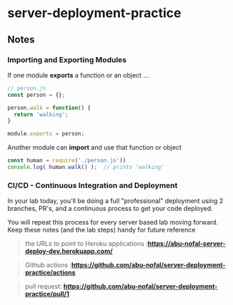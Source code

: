 # server-deployment-practice

## Notes

### Importing and Exporting Modules

If one module **exports** a function or an object ...

```javascript
// person.js
const person = {};

person.walk = function() {
  return 'walking';
}

module.exports = person;
```

Another module can **import** and use that function or object

```javascript
const human = require('./person.js'))
console.log( human.walk() );  // prints 'walking'
```

### CI/CD - Continuous Integration and Deployment

In your lab today, you'll be doing a full "professional" deployment using 2 branches, PR's, and a continuous process to get your code deployed.

You will repeat this process for every server based lab moving forward. Keep these notes (and the lab steps) handy for future reference



> the URLs to point to Heroku applications :**https://abu-nofal-server-deploy-dev.herokuapp.com/**


>  Github actions :**https://github.com/abu-nofal/server-deployment-practice/actions**



>  pull request: **https://github.com/abu-nofal/server-deployment-practice/pull/1**